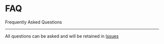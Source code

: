 # FAQ
Frequently Asked Questions

---

All questions can be asked and will be retained in [Issues](www.github.com/tallguyjenks/FAQ/issues)
